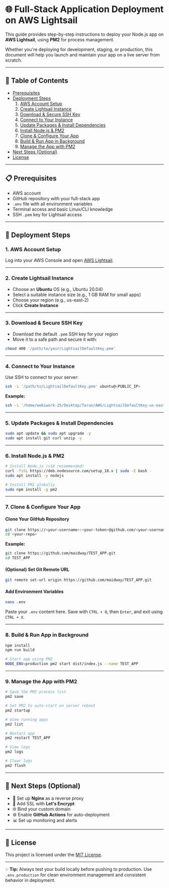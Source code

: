 
# 🌐 Full-Stack Application Deployment on AWS Lightsail

This guide provides step-by-step instructions to deploy your Node.js app on **AWS Lightsail**, using **PM2** for process management.

Whether you're deploying for development, staging, or production, this document will help you launch and maintain your app on a live server from scratch.

---

## 🧾 Table of Contents

- [Prerequisites](#-prerequisites)
- [Deployment Steps](#-deployment-steps)
  1. [AWS Account Setup](#1-aws-account-setup)
  2. [Create Lightsail Instance](#2-create-lightsail-instance)
  3. [Download & Secure SSH Key](#3-download--secure-ssh-key)
  4. [Connect to Your Instance](#4-connect-to-your-instance)
  5. [Update Packages & Install Dependencies](#5-update-packages--install-dependencies)
  6. [Install Node.js & PM2](#6-install-nodejs--pm2)
  7. [Clone & Configure Your App](#7-clone--configure-your-app)
  8. [Build & Run App in Background](#8-build--run-app-in-background)
  9. [Manage the App with PM2](#9-manage-the-app-with-pm2)
- [Next Steps (Optional)](#-next-steps-optional)
- [License](#-license)

---

## 📋 Prerequisites

- AWS account
- GitHub repository with your full-stack app
- `.env` file with all environment variables
- Terminal access and basic Linux/CLI knowledge
- SSH `.pem` key for Lightsail access

---

## 🚀 Deployment Steps

### 1. AWS Account Setup

Log into your AWS Console and open [AWS Lightsail](https://lightsail.aws.amazon.com/).

---

### 2. Create Lightsail Instance

- Choose an **Ubuntu** OS (e.g., Ubuntu 20.04)
- Select a suitable instance size (e.g., 1 GB RAM for small apps)
- Choose your region (e.g., us-east-2)
- Click **Create Instance**

---

### 3. Download & Secure SSH Key

- Download the default `.pem` SSH key for your region
- Move it to a safe path and secure it with:

```bash
chmod 400 '/path/to/your/LightsailDefaultKey.pem'
```

---

### 4. Connect to Your Instance

Use SSH to connect to your server:

```bash
ssh -i '/path/to/LightsailDefaultKey.pem' ubuntu@<PUBLIC_IP>
```

**Example:**

```bash
ssh -i '/home/webiwork-25/Desktop/Tarun/AWS/LightsailDefaultKey-us-east-2.pem' ubuntu@3.148.147.85
```

---

### 5. Update Packages & Install Dependencies

```bash
sudo apt update && sudo apt upgrade -y
sudo apt install git curl unzip -y
```

---

### 6. Install Node.js & PM2

```bash
# Install Node.js (v18 recommended)
curl -fsSL https://deb.nodesource.com/setup_18.x | sudo -E bash -
sudo apt install -y nodejs

# Install PM2 globally
sudo npm install -g pm2
```

---

### 7. Clone & Configure Your App

#### Clone Your GitHub Repository

```bash
git clone https://<your-username>:<your-token>@github.com/<your-username>/<your-repo>.git
cd <your-repo>
```

**Example:**

```bash
git clone https://github.com/maidway/TEST_APP.git
cd TEST_APP
```

#### (Optional) Set Git Remote URL

```bash
git remote set-url origin https://github.com/maidway/TEST_APP.git
```

#### Add Environment Variables

```bash
nano .env
```

Paste your `.env` content here. Save with `CTRL + O`, then `Enter`, and exit using `CTRL + X`.

---

### 8. Build & Run App in Background

```bash
npm install
npm run build

# Start app using PM2
NODE_ENV=production pm2 start dist/index.js --name TEST_APP
```

---

### 9. Manage the App with PM2

```bash
# Save the PM2 process list
pm2 save

# Set PM2 to auto-start on server reboot
pm2 startup

# View running apps
pm2 list

# Restart app
pm2 restart TEST_APP

# View logs
pm2 logs

# Clear logs
pm2 flush
```

---

## 🔧 Next Steps (Optional)

- 🧰 Set up **Nginx** as a reverse proxy
- 🔐 Add SSL with **Let's Encrypt**
- 🌐 Bind your custom domain
- ⚙️ Enable **GitHub Actions** for auto-deployment
- 📊 Set up monitoring and alerts

---

## 📝 License

This project is licensed under the [MIT License](LICENSE).

---

💡 **Tip:** Always test your build locally before pushing to production. Use `.env.production` for clean environment management and consistent behavior in deployment.

